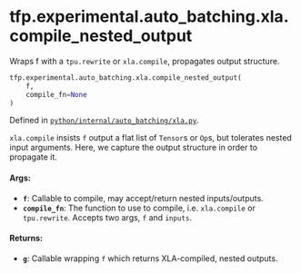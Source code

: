 <div itemscope itemtype="http://developers.google.com/ReferenceObject">
<meta itemprop="name" content="tfp.experimental.auto_batching.xla.compile_nested_output" />
<meta itemprop="path" content="Stable" />
</div>

# tfp.experimental.auto_batching.xla.compile_nested_output

Wraps f with a `tpu.rewrite` or `xla.compile`, propagates output structure.

``` python
tfp.experimental.auto_batching.xla.compile_nested_output(
    f,
    compile_fn=None
)
```



Defined in [`python/internal/auto_batching/xla.py`](https://github.com/tensorflow/probability/tree/master/tensorflow_probability/python/internal/auto_batching/xla.py).

<!-- Placeholder for "Used in" -->

`xla.compile` insists `f` output a flat list of `Tensor`s or `Op`s, but
tolerates nested input arguments. Here, we capture the output structure in
order to propagate it.

#### Args:


* <b>`f`</b>: Callable to compile, may accept/return nested inputs/outputs.
* <b>`compile_fn`</b>: The function to use to compile, i.e. `xla.compile` or
  `tpu.rewrite`. Accepts two args, `f` and `inputs`.


#### Returns:


* <b>`g`</b>: Callable wrapping `f` which returns XLA-compiled, nested outputs.